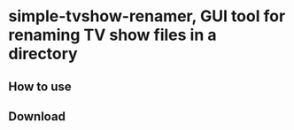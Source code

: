 # simple-tvshow-renamer, GUI tool for renaming TV show files in a directory
## How to use


## Download

